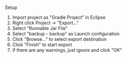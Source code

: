 Setup

1. Import project as "Gradle Project" in Eclipse
2. Right click Project -> "Export..."
3. Select "Runnable Jar File"
4. Select "backup - backup" as Launch configuration
5. Click "Browse..." to select export destination
6. Click "Finish" to start export
7. If there are any warnings, just ignore and click "OK"